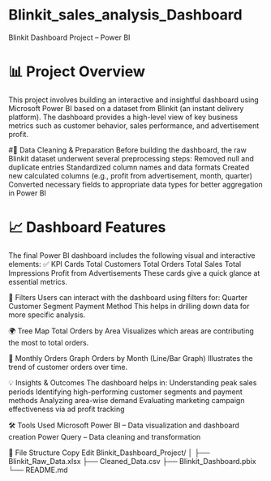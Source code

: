 # Blinkit_sales_analysis_Dashboard

Blinkit Dashboard Project – Power BI
# 📊 Project Overview
This project involves building an interactive and insightful dashboard using Microsoft Power BI based on a dataset from Blinkit (an instant delivery platform). The dashboard provides a high-level view of key business metrics such as customer behavior, sales performance, and advertisement profit.

#🧹 Data Cleaning & Preparation
Before building the dashboard, the raw Blinkit dataset underwent several preprocessing steps:
Removed null and duplicate entries
Standardized column names and data formats
Created new calculated columns (e.g., profit from advertisement, month, quarter)
Converted necessary fields to appropriate data types for better aggregation in Power BI

# 📈 Dashboard Features
The final Power BI dashboard includes the following visual and interactive elements:
✅ KPI Cards
Total Customers
Total Orders
Total Sales
Total Impressions
Profit from Advertisements
These cards give a quick glance at essential metrics.

🎯 Filters
Users can interact with the dashboard using filters for:
Quarter
Customer Segment
Payment Method
This helps in drilling down data for more specific analysis.

🌍 Tree Map
Total Orders by Area
Visualizes which areas are contributing the most to total orders.

📅 Monthly Orders Graph
Orders by Month (Line/Bar Graph)
Illustrates the trend of customer orders over time.

💡 Insights & Outcomes
The dashboard helps in:
Understanding peak sales periods
Identifying high-performing customer segments and payment methods
Analyzing area-wise demand
Evaluating marketing campaign effectiveness via ad profit tracking

🛠 Tools Used
Microsoft Power BI – Data visualization and dashboard creation
Power Query – Data cleaning and transformation


📁 File Structure
Copy
Edit
Blinkit_Dashboard_Project/
│
├── Blinkit_Raw_Data.xlsx
├── Cleaned_Data.csv
├── Blinkit_Dashboard.pbix
└── README.md
